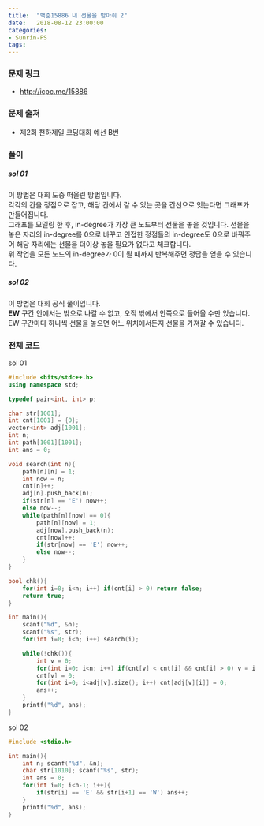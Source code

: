 ```yaml
---
title:  "백준15886 내 선물을 받아줘 2"
date:   2018-08-12 23:00:00
categories:
- Sunrin-PS
tags:
---
```


### 문제 링크
* http://icpc.me/15886

### 문제 출처
* 제2회 천하제일 코딩대회 예선 B번

### 풀이

##### sol 01
이 방법은 대회 도중 떠올린 방법입니다.<br>
각각의 칸을 정점으로 잡고, 해당 칸에서 갈 수 있는 곳을 간선으로 잇는다면 그래프가 만들어집니다.<br>
그래프를 모델링 한 후, in-degree가 가장 큰 노드부터 선물을 놓을 것입니다. 선물을 놓은 자리의 in-degree를 0으로 바꾸고 인접한 정점들의 in-degree도 0으로 바꿔주어 해당 자리에는 선물을 더이상 놓을 필요가 없다고 체크합니다.<br>
위 작업을 모든 노드의 in-degree가 0이 될 때까지 반복해주면 정답을 얻을 수 있습니다.

##### sol 02
이 방법은 대회 공식 풀이입니다.<br>
<b>EW</b> 구간 안에서는 밖으로 나갈 수 없고, 오직 밖에서 안쪽으로 들어올 수만 있습니다.<br>
EW 구간마다 하나씩 선물을 놓으면 어느 위치에서든지 선물을 가져갈 수 있습니다.


### 전체 코드
sol 01<br>
```cpp
#include <bits/stdc++.h>
using namespace std;

typedef pair<int, int> p;

char str[1001];
int cnt[1001] = {0};
vector<int> adj[1001];
int n;
int path[1001][1001];
int ans = 0;

void search(int n){
	path[n][n] = 1;
	int now = n;
	cnt[n]++;
	adj[n].push_back(n);
	if(str[n] == 'E') now++;
	else now--;
	while(path[n][now] == 0){
		path[n][now] = 1;
		adj[now].push_back(n);
		cnt[now]++;
		if(str[now] == 'E') now++;
		else now--;
	}
}

bool chk(){
	for(int i=0; i<n; i++) if(cnt[i] > 0) return false;
	return true;
}

int main(){
	scanf("%d", &n);
	scanf("%s", str);
	for(int i=0; i<n; i++) search(i);

	while(!chk()){
		int v = 0;
		for(int i=0; i<n; i++) if(cnt[v] < cnt[i] && cnt[i] > 0) v = i;
		cnt[v] = 0;
		for(int i=0; i<adj[v].size(); i++) cnt[adj[v][i]] = 0;
		ans++;
	}
	printf("%d", ans);
}
```

sol 02<br>
```cpp
#include <stdio.h>

int main(){
	int n; scanf("%d", &n);
	char str[1010]; scanf("%s", str);
	int ans = 0;
	for(int i=0; i<n-1; i++){
		if(str[i] == 'E' && str[i+1] == 'W') ans++;
	}
	printf("%d", ans);
}
```
